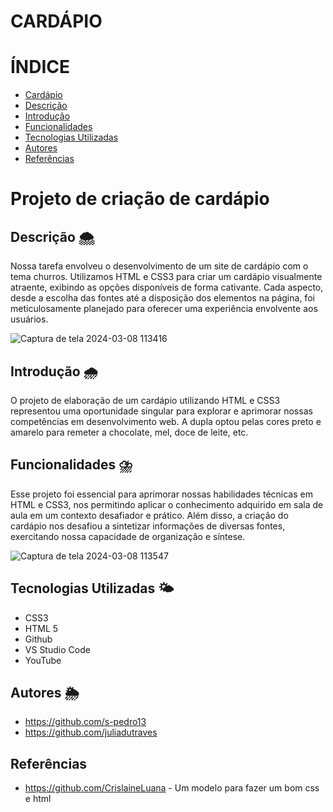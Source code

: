 # CARDÁPIO
# ÍNDICE
 
* [Cardápio](#cardapio)
* [Descrição](#descrição)
* [Introdução](#introdução)
* [Funcionalidades](#funcionalidades)
* [Tecnologias Utilizadas](#tecnologias-utilizadas)
* [Autores](#autores)
* [Referências](#referencias)
 
#   Projeto de criação de cardápio
 
## Descrição 🌨️
Nossa tarefa envolveu o desenvolvimento de um site de cardápio com o tema churros. Utilizamos HTML e CSS3 para criar um cardápio visualmente atraente, exibindo as opções disponíveis de forma cativante. Cada aspecto, desde a escolha das fontes até a disposição dos elementos na página, foi meticulosamente planejado para oferecer uma experiência envolvente aos usuários.

![Captura de tela 2024-03-08 113416](https://github.com/juliadutraves/cardapio/assets/140835384/832b9d8d-547a-424f-8dd4-c2ca0879268a)
 
## Introdução 🌧️
O projeto de elaboração de um cardápio utilizando HTML e CSS3 representou uma oportunidade singular para explorar e aprimorar nossas competências em desenvolvimento web. A dupla optou pelas cores preto e amarelo para remeter a chocolate, mel, doce de leite, etc.
 
## Funcionalidades ⛈️
Esse projeto foi essencial para aprimorar nossas habilidades técnicas em HTML e CSS3, nos permitindo aplicar o conhecimento adquirido em sala de aula em um contexto desafiador e prático. Além disso, a criação do cardápio nos desafiou a sintetizar informações de diversas fontes, exercitando nossa capacidade de organização e síntese.

![Captura de tela 2024-03-08 113547](https://github.com/juliadutraves/cardapio/assets/140835384/23da7e30-0cf2-4474-aef7-2335ec46b5ee)

 
## Tecnologias Utilizadas 🌤️
- CSS3
- HTML 5
- Github
- VS Studio Code
- YouTube
 
## Autores 🌦️
- https://github.com/s-pedro13
- https://github.com/juliadutraves

## Referências
- https://github.com/CrislaineLuana - Um modelo para fazer um bom css e html
